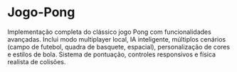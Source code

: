 # Jogo-Pong
Implementação completa do clássico jogo Pong com funcionalidades avançadas. Inclui modo multiplayer local, IA inteligente, múltiplos cenários (campo de futebol, quadra de basquete, espacial), personalização de cores e estilos de bola. Sistema de pontuação, controles responsivos e física realista de colisões.
